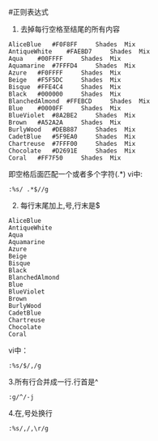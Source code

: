 #正则表达式
1. 去掉每行空格至结尾的所有内容
```
AliceBlue 	#F0F8FF	 	Shades	Mix
AntiqueWhite 	#FAEBD7	 	Shades	Mix
Aqua 	#00FFFF	 	Shades	Mix
Aquamarine 	#7FFFD4	 	Shades	Mix
Azure 	#F0FFFF	 	Shades	Mix
Beige 	#F5F5DC	 	Shades	Mix
Bisque 	#FFE4C4	 	Shades	Mix
Black 	#000000	 	Shades	Mix
BlanchedAlmond 	#FFEBCD	 	Shades	Mix
Blue 	#0000FF	 	Shades	Mix
BlueViolet 	#8A2BE2	 	Shades	Mix
Brown 	#A52A2A	 	Shades	Mix
BurlyWood 	#DEB887	 	Shades	Mix
CadetBlue 	#5F9EA0	 	Shades	Mix
Chartreuse 	#7FFF00	 	Shades	Mix
Chocolate 	#D2691E	 	Shades	Mix
Coral 	#FF7F50	 	Shades	Mix
```
即空格后面匹配一个或者多个字符(.*)
vi中:
```
:%s/ .*$//g
```
2. 每行末尾加上,号,行末是$
```
AliceBlue
AntiqueWhite
Aqua
Aquamarine
Azure
Beige
Bisque
Black
BlanchedAlmond
Blue
BlueViolet
Brown
BurlyWood
CadetBlue
Chartreuse
Chocolate
Coral
```
vi中：
```
:%s/$/,/g
```
3.所有行合并成一行.行首是^
```
:g/^/-j
```
4.在,号处换行
```
:%s/,/,\r/g
```
